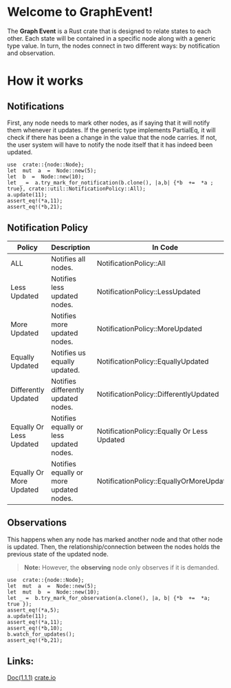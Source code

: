 # Welcome to GraphEvent!
The **Graph Event** is a Rust crate that is designed to relate states to each other. Each state will be contained in a specific node along with a generic type value. In turn, the nodes connect in two different ways: by notification and observation.



# How it works 
## Notifications
First, any node needs to mark other nodes, as if saying that it will notify them whenever it updates. If the generic type implements PartialEq, it will check if there has been a change in the value that the node carries. If not, the user system will have to notify the node itself that it has indeed been updated.

    use  crate::{node::Node};
    let  mut  a  =  Node::new(5);
    let  b  =  Node::new(10);
    let _ =  a.try_mark_for_notification(b.clone(), |a,b| {*b  +=  *a ; true}, crate::util::NotificationPolicy::All);
    a.update(11);
    assert_eq!(*a,11);
    assert_eq!(*b,21);
## Notification Policy
| Policy | Description | In Code|
|--|--|--|
| ALL | Notifies all nodes. | NotificationPolicy::All |
| Less Updated| Notifies less updated nodes. | NotificationPolicy::LessUpdated|
| More Updated| Notifies more updated nodes. | NotificationPolicy::MoreUpdated|
| Equally Updated| Notifies us equally updated. | NotificationPolicy::EquallyUpdated|
| Differently Updated| Notifies differently updated nodes. | NotificationPolicy::DifferentlyUpdated|
| Equally Or Less Updated| Notifies equally or less updated nodes. | NotificationPolicy::Equally Or Less Updated|
| Equally Or More Updated| Notifies equally or more updated nodes. | NotificationPolicy::EquallyOrMoreUpdated|


## Observations 
This happens when any node has marked another node and that other node is updated. Then, the relationship/connection between the nodes holds the previous state of the updated node. 
> **Note:** However, the **observing** node only observes if it is demanded.

    use  crate::{node::Node};
    let  mut  a  =  Node::new(5);
    let  mut  b  =  Node::new(10);
    let _ =  b.try_mark_for_observation(a.clone(), |a, b| {*b  +=  *a; true });
    assert_eq!(*a,5);
    a.update(11);
    assert_eq!(*a,11);
    assert_eq!(*b,10);
    b.watch_for_updates();
    assert_eq!(*b,21);
 ## Links:
 [Doc(1.1.1)](https://docs.rs/graph_event/1.0.1)
[crate.io](https://crates.io/crates/graph_event)
